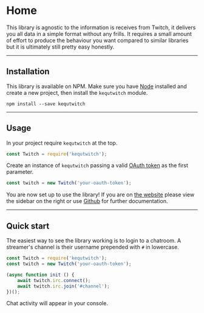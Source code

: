 # Home

This library is agnostic to the information is receives from Twitch, it delivers you all data in a simple format without any frills. It requires a small amount of effort to produce the behaviour you want compared to similar libraries but it is ultimately still pretty easy honestly.

---
## Installation

This library is available on NPM. Make sure you have [Node](https://nodejs.org/en/) installed and create a new project, then install the `kequtwitch` module.

```
npm install --save kequtwitch
```

---
## Usage

In your project require `kequtwitch` at the top.

```javascript
const Twitch = require('kequtwitch');
```

Create an instance of `kequtwitch` passing a valid [OAuth token](http://twitchapps.com/tmi/) as the first parameter.

```javascript
const twitch = new Twitch('your-oauth-token');
```

You are now set up to use the library! If you are on [the website](https://kequtwitch.kequc.com) please view the sidebar on the right or use [Github](https://github.com/Kequc/kequtwitch/tree/master/docs-md) for further documentation.

---
## Quick start

The easiest way to see the library working is to login to a chatroom. A streamer's channel is their username prepended with `#` in lowercase.

```javascript
const Twitch = require('kequtwitch');
const twitch = new Twitch('your-oauth-token');

(async function init () {
    await twitch.irc.connect();
    await twitch.irc.join('#channel');
})();
```

Chat activity will appear in your console.
